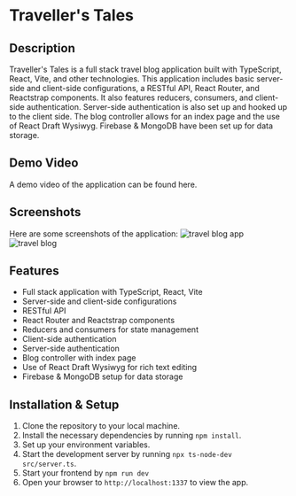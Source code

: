 # Traveller's Tales

## Description
Traveller's Tales is a full stack travel blog application built with TypeScript, React, Vite, and other technologies. This application includes basic server-side and client-side configurations, a RESTful API, React Router, and Reactstrap components. It also features reducers, consumers, and client-side authentication. Server-side authentication is also set up and hooked up to the client side. The blog controller allows for an index page and the use of React Draft Wysiwyg. Firebase & MongoDB have been set up for data storage.


## Demo Video
A demo video of the application can be found here.

## Screenshots
Here are some screenshots of the application:
![travel blog app](https://github.com/Akash-298/Travel-Log-App/assets/105929312/4f519887-ef28-4d30-b496-68fcb91aacd6)
![travel blog](https://github.com/Akash-298/Travel-Log-App/assets/105929312/c043375e-23d2-4827-9c2f-979da921fa73)


## Features
- Full stack application with TypeScript, React, Vite
- Server-side and client-side configurations
- RESTful API
- React Router and Reactstrap components
- Reducers and consumers for state management
- Client-side authentication
- Server-side authentication
- Blog controller with index page
- Use of React Draft Wysiwyg for rich text editing
- Firebase & MongoDB setup for data storage

## Installation & Setup
1. Clone the repository to your local machine.
2. Install the necessary dependencies by running `npm install`.
3. Set up your environment variables.
4. Start the development server by running `npx ts-node-dev src/server.ts`.
5. Start your frontend by `npm run dev` 
6. Open your browser to `http://localhost:1337` to view the app.


